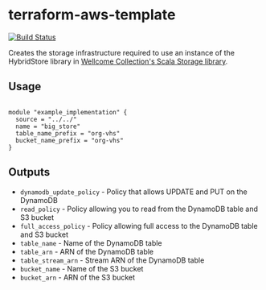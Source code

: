 # terraform-aws-template

[![Build Status](https://travis-ci.org/wellcomecollection/{terraform_module_name}.svg?branch=master)](https://travis-ci.org/wellcomecollection/terraform-aws-vhs)

Creates the storage infrastructure required to use an instance of the HybridStore library in
[Wellcome Collection's Scala Storage library][scala_storage_repo].

## Usage

```hcl2

module "example_implementation" {
  source = "../../"
  name = "big_store"
  table_name_prefix = "org-vhs"
  bucket_name_prefix = "org-vhs"
}

```

## Outputs
- `dynamodb_update_policy` - Policy that allows UPDATE and PUT on the DynamoDB
- `read_policy` - Policy allowing you to read from the DynamoDB table and S3 bucket
- `full_access_policy` - Policy allowing full access to the DynamoDB table and S3 bucket
- `table_name` - Name of the DynamoDB table
- `table_arn` - ARN of the DynamoDB table
- `table_stream_arn` - Stream ARN of the DynamoDB table
- `bucket_name` - Name of the S3 bucket
- `bucket_arn` - ARN of the S3 bucket

[scala_storage_repo]: https://github.com/wellcometrust/scala-storage